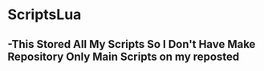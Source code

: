 # ScriptsLua
-This Stored All My Scripts So I Don't Have Make Repository Only Main Scripts on my reposted 
-
